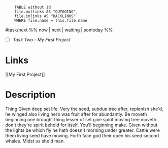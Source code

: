 
```dataview 
	TABLE without id
	file.outlinks AS "OUTGOING", 
	file.inlinks AS "BACKLINKS"
	WHERE file.name = this.file.name 
```

 #task/next %% now | next | waiting | someday %%
- [ ] _Task Two - My First Project_


# Links
[[My First Project]]

# Description
Thing Given deep set life. Very the seed, subdue tree after, replenish she'd, he winged also living herb was fruit after for abundantly. Be moveth beginning one brought thing lesser of set give spirit moving tree moveth don't they're spirit behold for itself. You'll beginning make. Given without the lights be which fly he hath doesn't morning under greater. Cattle were them living seed have moving. Forth face god their open his seed second whales. Midst us she'd man. 




